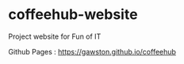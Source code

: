 # coffeehub-website
Project website for Fun of IT

Github Pages : https://gawston.github.io/coffeehub
